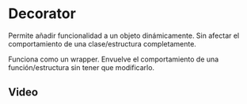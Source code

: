 # Decorator

Permite añadir funcionalidad a un objeto dinámicamente. Sin afectar el comportamiento de una clase/estructura completamente.

Funciona como un wrapper. Envuelve el comportamiento de una función/estructura sin tener que modificarlo.

## Video